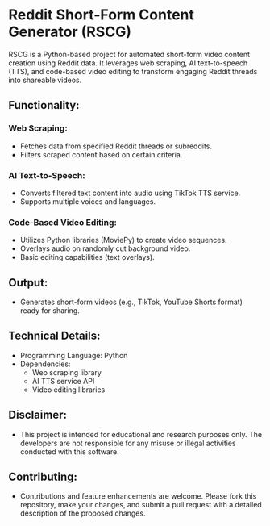 # Reddit Short-Form Content Generator (RSCG)

RSCG is a Python-based project for automated short-form video content creation using Reddit data. It leverages web scraping, AI text-to-speech (TTS), and code-based video editing to transform engaging Reddit threads into shareable videos.

## Functionality:

### Web Scraping:

- Fetches data from specified Reddit threads or subreddits.
- Filters scraped content based on certain criteria.

### AI Text-to-Speech:

- Converts filtered text content into audio using TikTok TTS service.
- Supports multiple voices and languages.

### Code-Based Video Editing:

- Utilizes Python libraries (MoviePy) to create video sequences.
- Overlays audio on randomly cut background video.
- Basic editing capabilities (text overlays).

## Output:

- Generates short-form videos (e.g., TikTok, YouTube Shorts format) ready for sharing.

## Technical Details:

- Programming Language: Python
- Dependencies:
  - Web scraping library
  - AI TTS service API
  - Video editing libraries

## Disclaimer:

- This project is intended for educational and research purposes only. The developers are not responsible for any misuse or illegal activities conducted with this software.

## Contributing:

- Contributions and feature enhancements are welcome. Please fork this repository, make your changes, and submit a pull request with a detailed description of the proposed changes.

